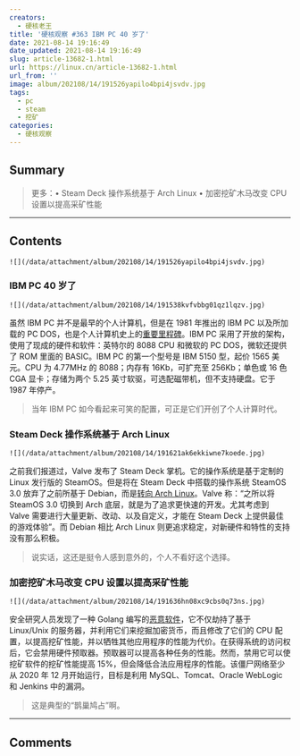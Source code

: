 ```yaml
---
creators:
  - 硬核老王
title: '硬核观察 #363 IBM PC 40 岁了'
date: 2021-08-14 19:16:49
date_updated: 2021-08-14 19:16:49
slug: article-13682-1.html
url: https://linux.cn/article-13682-1.html
url_from: ''
image: album/202108/14/191526yapilo4bpi4jsvdv.jpg
tags:
  - pc
  - steam
  - 挖矿
categories:
  - 硬核观察
---
```


## Summary

> 更多：• Steam Deck 操作系统基于 Arch Linux • 加密挖矿木马改变 CPU 设置以提高采矿性能

***

<!-- more -->

## Contents

`![](/data/attachment/album/202108/14/191526yapilo4bpi4jsvdv.jpg)`

### IBM PC 40 岁了

`![](/data/attachment/album/202108/14/191538kvfvbbg01qz1lqzv.jpg)`

虽然 IBM PC 并不是最早的个人计算机，但是在 1981 年推出的 IBM PC 以及所加载的 PC DOS，也是个人计算机史上的[重要里程碑](https://www.theregister.com/2021/08/12/ibm_pc_40_anniversary/)。IBM PC 采用了开放的架构，使用了现成的硬件和软件：英特尔的 8088 CPU 和微软的 PC DOS，微软还提供了 ROM 里面的 BASIC。IBM PC 的第一个型号是 IBM 5150 型，起价 1565 美元。CPU 为 4.77MHz 的 8088；内存有 16Kb，可扩充至 256Kb；单色或 16 色 CGA 显卡；存储为两个 5.25 英寸软驱，可选配磁带机，但不支持硬盘。它于 1987 年停产。

> 
> 当年 IBM PC 如今看起来可笑的配置，可正是它们开创了个人计算时代。
> 
> 
> 

### Steam Deck 操作系统基于 Arch Linux

`![](/data/attachment/album/202108/14/191621ak6ekkiwne7koede.jpg)`

之前我们报道过，Valve 发布了 Steam Deck 掌机。它的操作系统是基于定制的 Linux 发行版的 SteamOS。但是将在 Steam Deck 中搭载的操作系统 SteamOS 3.0 放弃了之前所基于 Debian，而是[转向 Arch Linux](https://arstechnica.com/gaming/2021/08/valves-upcoming-steam-deck-will-be-based-on-arch-linux-not-debian/)。Valve 称：“之所以将 SteamOS 3.0 切换到 Arch 底层，就是为了追求更快速的开发。尤其考虑到 Valve 需要进行大量更新、改动、以及自定义，才能在 Steam Deck 上提供最佳的游戏体验”。而 Debian 相比 Arch Linux 则更追求稳定，对新硬件和特性的支持没有那么积极。

> 
> 说实话，这还是挺令人感到意外的，个人不看好这个选择。
> 
> 
> 

### 加密挖矿木马改变 CPU 设置以提高采矿性能

`![](/data/attachment/album/202108/14/191636hn08xc9cbs0q73ns.jpg)`

安全研究人员发现了一种 Golang 编写的[恶意软件](https://www.tomshardware.com/news/cryptomining-botnet-modifies-cpus-to-boost-mining-performance)，它不仅劫持了基于 Linux/Unix 的服务器，并利用它们来挖掘加密货币，而且修改了它们的 CPU 配置，以提高挖矿性能，并以牺牲其他应用程序的性能为代价。在获得系统的访问权后，它会禁用硬件预取器。预取器可以提高各种任务的性能。然而，禁用它可以使挖矿软件的挖矿性能提高 15%，但会降低合法应用程序的性能。该僵尸网络至少从 2020 年 12 月开始运行，目标是利用 MySQL、Tomcat、Oracle WebLogic 和 Jenkins 中的漏洞。

> 
> 这是典型的“鹊巢鸠占”啊。
> 
> 
>

***

## Comments
